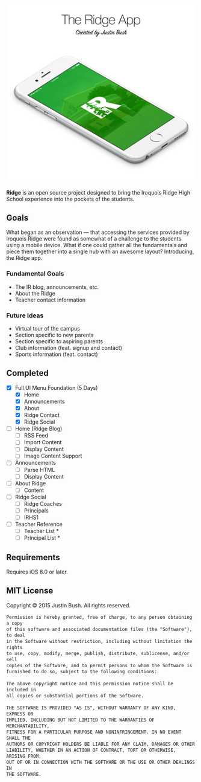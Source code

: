 <img src="Cover.png" width="860" />

<b>Ridge</b> is an open source project designed to bring the Iroquois Ridge High School experience into the pockets of the students.

## Goals
What began as an observation — that accessing the services provided by Iroquois Ridge were found as somewhat of a challenge to the students using a mobile device. What if one could gather all the fundamentals and piece them together into a single hub with an awesome layout? Introducing, the Ridge app.

### Fundamental Goals
- The IR blog, announcements, etc.
- About the Ridge
- Teacher contact information

### Future Ideas
- Virtual tour of the campus
- Section specific to new parents
- Section specific to aspiring parents
- Club information (feat. signup and contact)
- Sports information (feat. contact)

## Completed
- [x] Full UI Menu Foundation (5 Days)
    - [x] Home
    - [x] Announcements
    - [x] About
    - [x] Ridge Contact
    - [x] Ridge Social
- [ ] Home (Ridge Blog)
    - [ ] RSS Feed
    - [ ] Import Content
    - [ ] Display Content
    - [ ] Image Content Support
- [ ] Announcements
    - [ ] Parse HTML
    - [ ] Display Content
- [ ] About Ridge
    - [ ] Content
- [ ] Ridge Social
    - [ ] Ridge Coaches
    - [ ] Principals
    - [ ] IRHS1
- [ ] Teacher Reference
    - [ ] Teacher List *
    - [ ] Principal List *

## Requirements
Requires iOS 8.0 or later.

## MIT License

Copyright © 2015 Justin Bush. All rights reserved.

```
Permission is hereby granted, free of charge, to any person obtaining a copy
of this software and associated documentation files (the "Software"), to deal
in the Software without restriction, including without limitation the rights
to use, copy, modify, merge, publish, distribute, sublicense, and/or sell
copies of the Software, and to permit persons to whom the Software is
furnished to do so, subject to the following conditions:

The above copyright notice and this permission notice shall be included in
all copies or substantial portions of the Software.

THE SOFTWARE IS PROVIDED "AS IS", WITHOUT WARRANTY OF ANY KIND, EXPRESS OR
IMPLIED, INCLUDING BUT NOT LIMITED TO THE WARRANTIES OF MERCHANTABILITY,
FITNESS FOR A PARTICULAR PURPOSE AND NONINFRINGEMENT. IN NO EVENT SHALL THE
AUTHORS OR COPYRIGHT HOLDERS BE LIABLE FOR ANY CLAIM, DAMAGES OR OTHER
LIABILITY, WHETHER IN AN ACTION OF CONTRACT, TORT OR OTHERWISE, ARISING FROM,
OUT OF OR IN CONNECTION WITH THE SOFTWARE OR THE USE OR OTHER DEALINGS IN
THE SOFTWARE.
```
